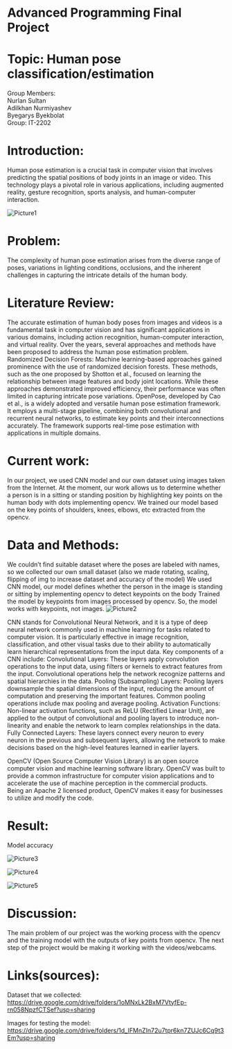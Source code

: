 # Advanced Programming Final Project 
# Topic: Human pose classification/estimation

Group Members:<br />
Nurlan Sultan<br />
Adilkhan Nurmiyashev<br />
Byegarys Byekbolat<br />
Group: IT-2202

# Introduction:

Human pose estimation is a crucial task in computer vision that involves predicting the spatial positions of body joints in an image or video. This technology plays a pivotal role in various applications, including augmented reality, gesture recognition, sports analysis, and human-computer interaction.

![Picture1](https://github.com/ikillah/AP-final/assets/146191115/78761341-1085-4740-b992-5ea55ec72ec3)

# Problem:

The complexity of human pose estimation arises from the diverse range of poses, variations in lighting conditions, occlusions, and the inherent challenges in capturing the intricate details of the human body.

# Literature Review:

The accurate estimation of human body poses from images and videos is a fundamental task in computer vision and has significant applications in various domains, including action recognition, human-computer interaction, and virtual reality. Over the years, several approaches and methods have been proposed to address the human pose estimation problem.
Randomized Decision Forests: Machine learning-based approaches gained prominence with the use of randomized decision forests. These methods, such as the one proposed by Shotton et al., focused on learning the relationship between image features and body joint locations. While these approaches demonstrated improved efficiency, their performance was often limited in capturing intricate pose variations.
OpenPose, developed by Cao et al., is a widely adopted and versatile human pose estimation framework. It employs a multi-stage pipeline, combining both convolutional and recurrent neural networks, to estimate key points and their interconnections accurately. The framework supports real-time pose estimation with applications in multiple domains.


# Current work:

In our project, we used CNN model and our own dataset using images taken from the Internet. At the moment, our work allows us to determine whether a person is in a sitting or standing position by highlighting key points on the human body with dots implementing opencv. We trained our model based on the key points of shoulders, knees, elbows, etc extracted from the opencv.

# Data and Methods:

We couldn’t find suitable dataset where the poses are labeled with names, so we collected our own small dataset (also we made rotating, scaling, flipping of img to increase dataset and accuracy of the model)
We used CNN model, our model defines whether the person in the image is standing or sitting  by implementing opencv to detect keypoints on the body
Trained the model by keypoints from images processed by opencv. So, the model works with keypoints, not images.
![Picture2](https://github.com/ikillah/AP-final/assets/146191115/f9a6437b-3e38-4820-b7e7-57497aeb5feb)

CNN stands for Convolutional Neural Network, and it is a type of deep neural network commonly used in machine learning for tasks related to computer vision.
It is particularly effective in image recognition, classification, and other visual tasks due to their ability to automatically learn hierarchical representations from the input data.
Key components of a CNN include:
Convolutional Layers: These layers apply convolution operations to the input data, using filters or kernels to extract features from the input. Convolutional operations help the network recognize patterns and spatial hierarchies in the data.
Pooling (Subsampling) Layers: Pooling layers downsample the spatial dimensions of the input, reducing the amount of computation and preserving the important features. Common pooling operations include max pooling and average pooling.
Activation Functions: Non-linear activation functions, such as ReLU (Rectified Linear Unit), are applied to the output of convolutional and pooling layers to introduce non-linearity and enable the network to learn complex relationships in the data.
Fully Connected Layers: These layers connect every neuron to every neuron in the previous and subsequent layers, allowing the network to make decisions based on the high-level features learned in earlier layers.


OpenCV (Open Source Computer Vision Library) is an open source computer vision and machine learning software library. OpenCV was built to provide a common infrastructure for computer vision applications and to accelerate the use of machine perception in the commercial products. Being an Apache 2 licensed product, OpenCV makes it easy for businesses to utilize and modify the code.


# Result:

Model accuracy

![Picture3](https://github.com/ikillah/AP-final/assets/146191115/c9a26d5b-fd29-4daf-9e69-f06c633243fc)

![Picture4](https://github.com/ikillah/AP-final/assets/146191115/996f47b9-3e78-481c-963d-31c748b34a50)

![Picture5](https://github.com/ikillah/AP-final/assets/146191115/35fda7de-3b45-4fae-ac78-10e196f100b8)

# Discussion:

The main problem of our project was the working process with the opencv and the training model with the outputs of key points from opencv.
The next step of the project would be making it working with the videos/webcams.

# Links(sources):

Dataset that we collected: https://drive.google.com/drive/folders/1oMNxLk2BxM7VtyfEp-rn058NpzfCTSef?usp=sharing

Images for testing the model: https://drive.google.com/drive/folders/1d_IFMnZIn72u7tpr6kn7ZUJc6Cq9t3Em?usp=sharing

